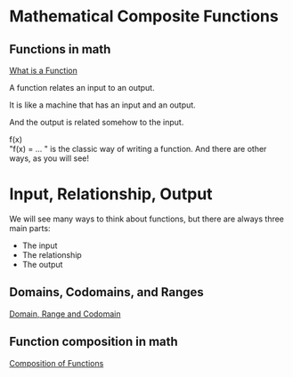 # Mathematical Composite Functions

## Functions in math

[What is a Function](https://www.mathsisfun.com/sets/function.html)

A function relates an input to an output.

It is like a machine that has an input and an output.

And the output is related somehow to the input.


f(x)  	
"f(x) = ... " is the classic way of writing a function.
And there are other ways, as you will see!

# Input, Relationship, Output

We will see many ways to think about functions, but there are always three main parts:

- The input
- The relationship
- The output

## Domains, Codomains, and Ranges
[Domain, Range and Codomain](https://www.mathsisfun.com/sets/domain-range-codomain.html)

## Function composition in math
[Composition of Functions](https://www.mathsisfun.com/sets/functions-composition.html)
